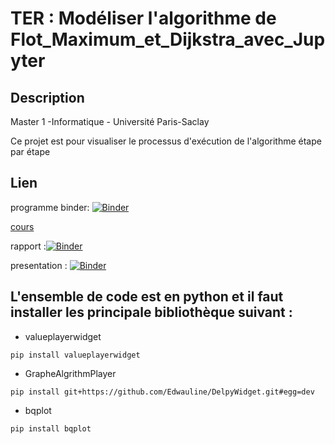 # TER : Modéliser l'algorithme de Flot_Maximum_et_Dijkstra_avec_Jupyter
## Description 
Master 1 -Informatique - Université Paris-Saclay

Ce projet est pour visualiser le processus d'exécution de l'algorithme étape par étape

## Lien
programme  binder:
[![Binder](https://mybinder.org/badge_logo.svg)](https://mybinder.org/v2/gh/Toaddd/ter/master)

[cours](https://gitlab.u-psud.fr/nicolas.thiery/ter-jupyter)

rapport :[![Binder](https://mybinder.org/badge_logo.svg)](https://mybinder.org/v2/gh/Toaddd/ter/blob/master/rapport_Tingting_ZHU_Yu_YANG.ipynb/master)

presentation : [![Binder](https://mybinder.org/badge_logo.svg)](https://mybinder.org/v2/gh/Toaddd/ter/blob/master/soutenance.ipynb/master)


## L'ensemble de code est en python et il faut installer les principale bibliothèque suivant :

* valueplayerwidget
```
pip install valueplayerwidget
```
* GrapheAlgrithmPlayer
```
pip install git+https://github.com/Edwauline/DelpyWidget.git#egg=dev
```
* bqplot
```
pip install bqplot
```






